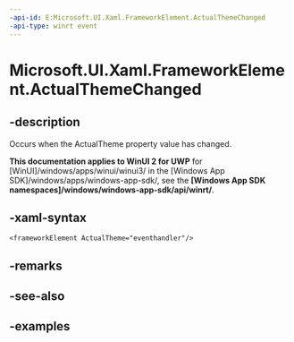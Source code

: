 ```yaml
---
-api-id: E:Microsoft.UI.Xaml.FrameworkElement.ActualThemeChanged
-api-type: winrt event
---
```


<!-- Event syntax.
public event TypedEventHandler ActualThemeChanged<FrameworkElement,  object>
-->

# Microsoft.UI.Xaml.FrameworkElement.ActualThemeChanged

## -description

Occurs when the ActualTheme property value has changed.

**This documentation applies to WinUI 2 for UWP** for [WinUI]/windows/apps/winui/winui3/ in the [Windows App SDK]/windows/apps/windows-app-sdk/, see the **[Windows App SDK namespaces]/windows/windows-app-sdk/api/winrt/**.

## -xaml-syntax

```xaml
<frameworkElement ActualTheme="eventhandler"/>
```

## -remarks

## -see-also

## -examples

